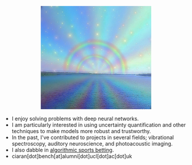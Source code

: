 <div align="center">
  <img src="readme.jpg" width="300">
</div>

<ul>
<li>I enjoy solving problems with deep neural networks.</li>
<li>I am particularly interested in using uncertainty quantification and other techniques to make models more robust and trustworthy.</li>
<li>In the past, I've contributed to projects in several fields; vibrational spectroscopy, auditory neuroscience, and photoacoustic imaging.</li>
<li>I also dabble in <a href="http://ufc-fight-predictor.com/">algorithmic sports betting</a>.</li>
<li>ciaran[dot]bench[at]alumni[dot]ucl[dot]ac[dot]uk</li>
</ul>



